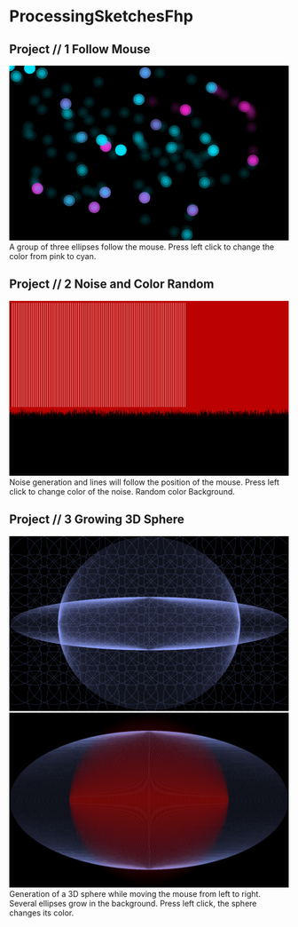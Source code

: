 # ProcessingSketchesFhp
## Project // 1 Follow Mouse
![Sketch1](Images/Sketch1.png)
A group of three ellipses follow the mouse. Press left click to change the color from pink to cyan.
## Project // 2 Noise and Color Random
![Sketch2](Images/Sketch2.png)
Noise generation and lines will follow the position of the mouse. Press left click to change color of the noise. Random color Background.
## Project // 3 Growing 3D Sphere
![Sketch2](Images/Sketch3a.png)
![Sketch2](Images/Sketch3b.png)
Generation of a 3D sphere while moving the mouse from left to right. Several ellipses grow in the background. Press left click, the sphere changes its color.
